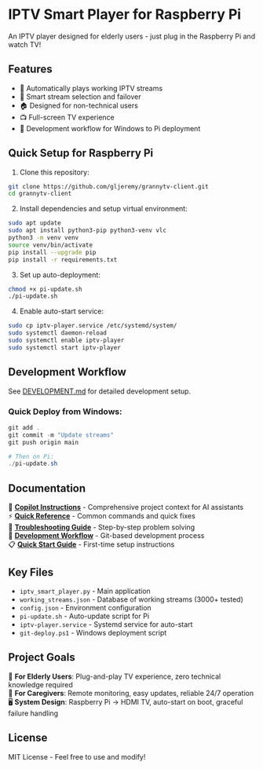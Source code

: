 # IPTV Smart Player for Raspberry Pi

An IPTV player designed for elderly users - just plug in the Raspberry Pi and watch TV!

## Features

- 🎥 Automatically plays working IPTV streams
- 🔄 Smart stream selection and failover
- 🏠 Designed for non-technical users
- 📺 Full-screen TV experience
- 🔧 Development workflow for Windows to Pi deployment

## Quick Setup for Raspberry Pi

1. Clone this repository:
```bash
git clone https://github.com/gljeremy/grannytv-client.git
cd grannytv-client
```

2. Install dependencies and setup virtual environment:
```bash
sudo apt update
sudo apt install python3-pip python3-venv vlc
python3 -m venv venv
source venv/bin/activate
pip install --upgrade pip
pip install -r requirements.txt
```

3. Set up auto-deployment:
```bash
chmod +x pi-update.sh
./pi-update.sh
```

4. Enable auto-start service:
```bash
sudo cp iptv-player.service /etc/systemd/system/
sudo systemctl daemon-reload
sudo systemctl enable iptv-player
sudo systemctl start iptv-player
```

## Development Workflow

See [DEVELOPMENT.md](DEVELOPMENT.md) for detailed development setup.

### Quick Deploy from Windows:
```powershell
git add .
git commit -m "Update streams"
git push origin main

# Then on Pi:
./pi-update.sh
```

## Documentation

📖 **[Copilot Instructions](COPILOT_INSTRUCTIONS.md)** - Comprehensive project context for AI assistants  
⚡ **[Quick Reference](QUICK_REFERENCE.md)** - Common commands and quick fixes  
🔧 **[Troubleshooting Guide](TROUBLESHOOTING.md)** - Step-by-step problem solving  
🚀 **[Development Workflow](DEVELOPMENT.md)** - Git-based development process  
📋 **[Quick Start Guide](QUICKSTART.md)** - First-time setup instructions  

## Key Files

- `iptv_smart_player.py` - Main application
- `working_streams.json` - Database of working streams (3000+ tested)
- `config.json` - Environment configuration
- `pi-update.sh` - Auto-update script for Pi
- `iptv-player.service` - Systemd service for auto-start
- `git-deploy.ps1` - Windows deployment script

## Project Goals

🎯 **For Elderly Users**: Plug-and-play TV experience, zero technical knowledge required  
🔧 **For Caregivers**: Remote monitoring, easy updates, reliable 24/7 operation  
🖥️ **System Design**: Raspberry Pi → HDMI TV, auto-start on boot, graceful failure handling  

## License

MIT License - Feel free to use and modify!